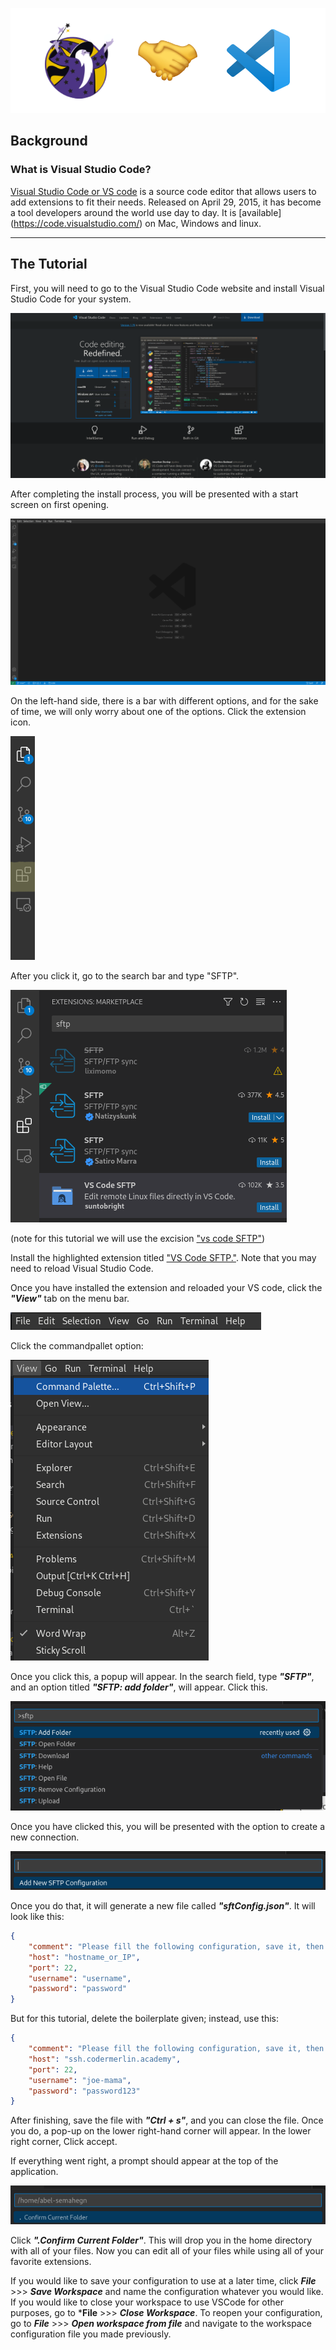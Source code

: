 ![](pic/logo.png)


## Background

### What is Visual Studio Code?
[Visual Studio Code or VS code](https://code.visualstudio.com/) is a source code editor that allows users to add 
extensions to fit their needs. Released on April 29, 2015, it has become a tool developers around the world use day to day. It is [available]
(https://code.visualstudio.com/) on Mac, Windows and linux.

---


## The Tutorial

First, you will need to go to the Visual Studio Code website and install Visual Studio Code for your system.

![](pic/vscodeWebsite.png)

After completing the install process, you will be presented with a start screen on first opening.

![](pic/vscodeStartScreen.png)

On the left-hand side, there is a bar with different options, and for the sake of time, we will only worry about one of the options. Click the extension icon.

![](pic/bar.png)

After you click it, go to the search bar and type 
"SFTP".

![](pic/sftp.png)

(note for this tutorial we will use the excision ["vs code SFTP"](https://marketplace.visualstudio.com/items?itemName=suntobright.vscode-sftp))

Install the highlighted extension titled ["VS Code SFTP."](https://marketplace.visualstudio.com/items?itemName=suntobright.vscode-sftp). Note that you may need to reload Visual Studio Code.

Once you have installed the extension and reloaded your VS code, click the ***"View"*** tab on the menu bar.

![](pic/menueBar.png)


Click the commandpallet option:

![](pic/view.png)

Once you click this, a popup will appear. In the search field, type ***"SFTP"***, and an option titled ***"SFTP: add folder"***, will appear. Click this.

![](pic/popup.png)

Once you have clicked this, you will be presented with the option to create a new connection.

![](pic/connect.png)

Once you do that, it will generate a new file called ***"sftConfig.json"***. It will look like this:

```json
{
    "comment": "Please fill the following configuration, save it, then close the tab.",
    "host": "hostname_or_IP",
    "port": 22,
    "username": "username",
    "password": "password"
}
```

But for this tutorial, delete the boilerplate given; instead, use this:

```json
{
    "comment": "Please fill the following configuration, save it, then close the tab.",
    "host": "ssh.codermerlin.academy",
    "port": 22,
    "username": "joe-mama",
    "password": "password123" 
}
```
After finishing, save the file with ***"Ctrl + s"***, and you can close the file. Once you do, a pop-up on the lower right-hand corner will appear. In the lower right corner, Click accept.

If everything went right, a prompt should appear at the top of the application.

![](pic/fin.png)

Click ***".Confirm Current Folder"***. This will drop you in the home directory with all of your files. Now you can edit all of your files while using all of your favorite extensions. 

If you would like to save your configuration to use at a later time, click ***File*** >>> ***Save Workspace*** and name the configuration whatever you would like. 
If you would like to close your workspace to use VSCode for other purposes, go to ***File** >>> ***Close Workspace***.
To reopen your configuration, go to ***File*** >>> ***Open workspace from file*** and navigate to the workspace configuration file you made previously.
